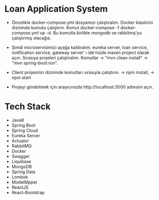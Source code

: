 # Loan Application System

- Öncelikle docker-compose.yml dosyamızı çalıştıralım. Docker klasörün dizininde komutu çalıştırın. Komut docker-compose -f docker-compose.yml up -d. Bu komutla birlikte mongodb ve rabbitmq'yu çalıştırmış olacağız.

- Şimdi microservisimizi ayağa kaldıralım. eureka server, loan service, notification service, gateway server' ı ide'nizde maven project olarak açın. Sırasıya projeleri çalıştıralım.  Komutlar -> "mvn clean install" -> "mvn spring-boot:run".

- Client projesinin dizininde komutları sırasıyla çalıştırın. -> npm install, -> npm start

- Projeyi görebilmek için arayıcınızda http://localhost:3000 adresini açın.

# Tech Stack
* Java8 
* Spring Boot 
* Spring Cloud
* Eureka Server
* Actuator
* RabbitMQ 
* Docker
* Swagger
* Liquibase
* MongoDB 
* Spring Data 
* Lombok 
* ModelMpper
* ReactJS
* React-Bootstrap
